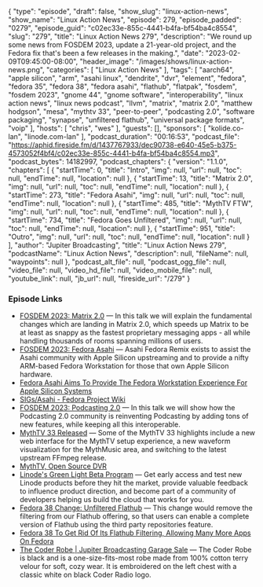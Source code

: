 {
  "type": "episode",
  "draft": false,
  "show_slug": "linux-action-news",
  "show_name": "Linux Action News",
  "episode": 279,
  "episode_padded": "0279",
  "episode_guid": "c02ec33e-855c-4441-b4fa-bf54ba4c8554",
  "slug": "279",
  "title": "Linux Action News 279",
  "description": "We round up some news from FOSDEM 2023, update a 21-year-old project, and the Fedora fix that's been a few releases in the making.",
  "date": "2023-02-09T09:45:00-08:00",
  "header_image": "/images/shows/linux-action-news.png",
  "categories": [
    "Linux Action News"
  ],
  "tags": [
    "aarch64",
    "apple silicon",
    "arm",
    "asahi linux",
    "dendrite",
    "dvr",
    "element",
    "fedora",
    "fedora 35",
    "fedora 38",
    "fedora asahi",
    "flathub",
    "flatpak",
    "fosdem",
    "fosdem 2023",
    "gnome 44",
    "gnome software",
    "interoperability",
    "linux action news",
    "linux news podcast",
    "llvm",
    "matrix",
    "matrix 2.0",
    "matthew hodgson",
    "mesa",
    "mythtv 33",
    "peer-to-peer",
    "podcasting 2.0",
    "software packaging",
    "synapse",
    "unfiltered flathub",
    "universal package formats",
    "voip"
  ],
  "hosts": [
    "chris",
    "wes"
  ],
  "guests": [],
  "sponsors": [
    "kolide.co-lan",
    "linode.com-lan"
  ],
  "podcast_duration": "00:16:53",
  "podcast_file": "https://aphid.fireside.fm/d/1437767933/dec90738-e640-45e5-b375-4573052f4bf4/c02ec33e-855c-4441-b4fa-bf54ba4c8554.mp3",
  "podcast_bytes": 14182997,
  "podcast_chapters": {
    "version": "1.1.0",
    "chapters": [
      {
        "startTime": 0,
        "title": "Intro",
        "img": null,
        "url": null,
        "toc": null,
        "endTime": null,
        "location": null
      },
      {
        "startTime": 13,
        "title": "Matrix 2.0",
        "img": null,
        "url": null,
        "toc": null,
        "endTime": null,
        "location": null
      },
      {
        "startTime": 273,
        "title": "Fedora Asahi",
        "img": null,
        "url": null,
        "toc": null,
        "endTime": null,
        "location": null
      },
      {
        "startTime": 485,
        "title": "MythTV FTW",
        "img": null,
        "url": null,
        "toc": null,
        "endTime": null,
        "location": null
      },
      {
        "startTime": 734,
        "title": "Fedora Goes Unfiltered",
        "img": null,
        "url": null,
        "toc": null,
        "endTime": null,
        "location": null
      },
      {
        "startTime": 951,
        "title": "Outro",
        "img": null,
        "url": null,
        "toc": null,
        "endTime": null,
        "location": null
      }
    ],
    "author": "Jupiter Broadcasting",
    "title": "Linux Action News 279",
    "podcastName": "Linux Action News",
    "description": null,
    "fileName": null,
    "waypoints": null
  },
  "podcast_alt_file": null,
  "podcast_ogg_file": null,
  "video_file": null,
  "video_hd_file": null,
  "video_mobile_file": null,
  "youtube_link": null,
  "jb_url": null,
  "fireside_url": "/279"
}


### Episode Links

  * [FOSDEM 2023: Matrix 2.0](https://fosdem.org/2023/schedule/event/matrix20/ "FOSDEM 2023: Matrix 2.0") — In this talk we will explain the fundamental changes which are landing in Matrix 2.0, which speeds up Matrix to be at least as snappy as the fastest proprietary messaging apps - all while handling thousands of rooms spanning millions of users.
  * [FOSDEM 2023: Fedora Asahi](https://fosdem.org/2023/schedule/event/fedora_asahi/ "FOSDEM 2023: Fedora Asahi") — Asahi Fedora Remix exists to assist the Asahi community with Apple Silicon upstreaming and to provide a nifty ARM-based Fedora Workstation for those that own Apple Silicon hardware.
  * [Fedora Asahi Aims To Provide The Fedora Workstation Experience For Apple Silicon Systems](https://www.phoronix.com/news/Fedora-Asahi-Remix-2023 "Fedora Asahi Aims To Provide The Fedora Workstation Experience For Apple Silicon Systems")
  * [SIGs/Asahi - Fedora Project Wiki](https://fedoraproject.org/wiki/SIGs/Asahi "SIGs/Asahi - Fedora Project Wiki")
  * [FOSDEM 2023: Podcasting 2.0](https://fosdem.org/2023/schedule/event/podcasting20/ "FOSDEM 2023: Podcasting 2.0") — In this talk we will show how the Podcasting 2.0 community is reinventing Podcasting by adding tons of new features, while keeping all this interoperable.
  * [MythTV 33 Released](https://www.phoronix.com/news/MythTV-33-Released "MythTV 33 Released") — Some of the MythTV 33 highlights include a new web interface for the MythTV setup experience, a new waveform visualization for the MythMusic area, and switching to the latest upstream FFmpeg release.
  * [MythTV, Open Source DVR](https://www.mythtv.org/ "MythTV, Open Source DVR")
  * [Linode's Green Light Beta Program](https://www.linode.com/green-light/ "Linode's Green Light Beta Program") — Get early access and test new Linode products before they hit the market, provide valuable feedback to influence product direction, and become part of a community of developers helping us build the cloud that works for you.
  * [Fedora 38 Change: Unfiltered Flathub](https://fedoraproject.org/wiki/Changes/UnfilteredFlathub "Fedora 38 Change: Unfiltered Flathub") — This change would remove the filtering from our Flathub offering, so that users can enable a complete version of Flathub using the third party repositories feature.
  * [Fedora 38 To Get Rid Of Its Flathub Filtering, Allowing Many More Apps On Fedora](https://www.phoronix.com/news/Fedora-38-Unfiltered-Flathub "Fedora 38 To Get Rid Of Its Flathub Filtering, Allowing Many More Apps On Fedora")
  * [The Coder Robe | Jupiter Broadcasting Garage Sale](https://www.jupitergarage.com/product/the-coder-robe "The Coder Robe | Jupiter Broadcasting Garage Sale") — The Coder Robe is black and is a one-size-fits-most robe made from 100% cotton terry velour for soft, cozy wear. It is embroidered on the left chest with a classic white on black Coder Radio logo.


